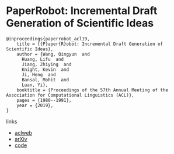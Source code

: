 # PaperRobot: Incremental Draft Generation of Scientific Ideas

```
@inproceedings{paperrobot_acl19,
    title = {{P}aper{R}obot: Incremental Draft Generation of Scientific Ideas},
    author = {Wang, Qingyun  and
      Huang, Lifu  and
      Jiang, Zhiying  and
      Knight, Kevin  and
      Ji, Heng  and
      Bansal, Mohit  and
      Luan, Yi},
    booktitle = {Proceedings of the 57th Annual Meeting of the Association for Computational Linguistics (ACL)},
    pages = {1980--1991},    
    year = {2019},
}
```

links
- [aclweb](https://www.aclweb.org/anthology/papers/P/P19/P19-1191/)
- [arXiv](https://arxiv.org/abs/1905.07870)
- [code](https://github.com/EagleW/PaperRobot)

